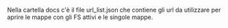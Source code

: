 Nella cartella docs c'è il file url_list.json che contiene gli url da utilizzare per aprire le mappe con gli FS attivi e le singole mappe.
